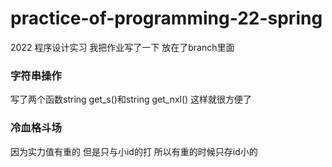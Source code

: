 # practice-of-programming-22-spring
2022 程序设计实习
我把作业写了一下 放在了branch里面

### 字符串操作
写了两个函数string get_s()和string get_nxl() 这样就很方便了

### 冷血格斗场
因为实力值有重的 但是只与小id的打 所以有重的时候只存id小的
